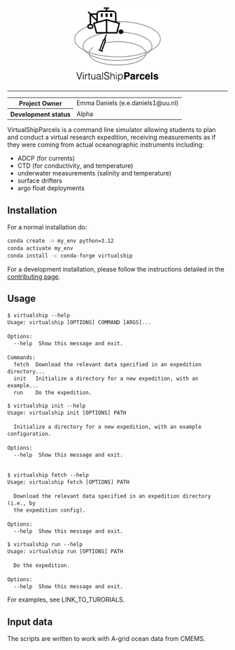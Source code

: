 <p align="center">
<picture>
  <source media="(prefers-color-scheme: dark)" srcset="./docs/_static/virtual_ship_logo_inverted.png">
  <img alt="VirtualShipParcels logo'" width="200" src="./docs/_static/virtual_ship_logo.png">
</picture>
</p>

<!-- Badges -->

---

<!-- SPHINX-START -->
<table>
    <tr>
        <th>Project Owner</th>
        <td>Emma Daniels (e.e.daniels1@uu.nl)</td>
    </tr>
    <tr>
        <!-- Should mirror pyproject.toml. Use one of the "Development status" flags from https://pypi.org/classifiers/-->
        <th>Development status</th>
        <td>Alpha</td>
    </tr>
</table>

<!-- Insert catchy summary -->

VirtualShipParcels is a command line simulator allowing students to plan and conduct a virtual research expedition, receiving measurements as if they were coming from actual oceanographic instruments including:

- ADCP (for currents)
- CTD (for conductivity, and temperature)
- underwater measurements (salinity and temperature)
- surface drifters
- argo float deployments

<!-- TODO: future. Along the way students will encounter difficulties such as: -->

## Installation

For a normal installation do:

```bash
conda create -n my_env python=3.12
conda activate my_env
conda install -c conda-forge virtualship
```

For a development installation, please follow the instructions detailed in the [contributing page](.github/CONTRIBUTING.md).

## Usage

```console
$ virtualship --help
Usage: virtualship [OPTIONS] COMMAND [ARGS]...

Options:
  --help  Show this message and exit.

Commands:
  fetch  Download the relevant data specified in an expedition directory...
  init   Initialize a directory for a new expedition, with an example...
  run    Do the expedition.
```

```console
$ virtualship init --help
Usage: virtualship init [OPTIONS] PATH

  Initialize a directory for a new expedition, with an example configuration.

Options:
  --help  Show this message and exit.
```

```console

$ virtualship fetch --help
Usage: virtualship fetch [OPTIONS] PATH

  Download the relevant data specified in an expedition directory (i.e., by
  the expedition config).

Options:
  --help  Show this message and exit.
```

```console
$ virtualship run --help
Usage: virtualship run [OPTIONS] PATH

  Do the expedition.

Options:
  --help  Show this message and exit.

```

For examples, see LINK_TO_TURORIALS.

<!-- TODO: Link to tutorials -->

## Input data

The scripts are written to work with A-grid ocean data from CMEMS.
